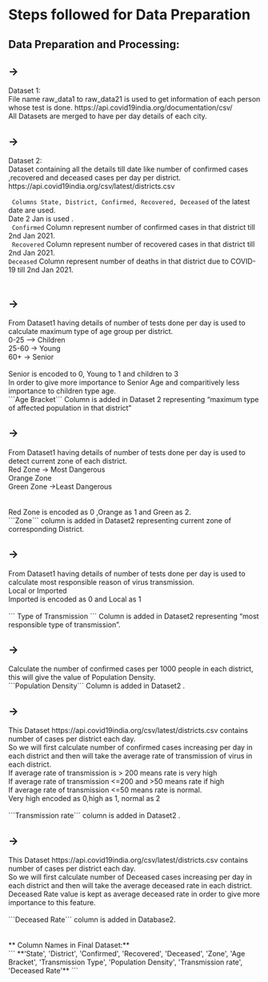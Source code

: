 # Steps followed for Data Preparation
## Data Preparation and Processing:
<h2>-></h2>
Dataset 1:<br>
File name raw_data1 to raw_data21 is used to get information of each person whose test is done.  https://api.covid19india.org/documentation/csv/
<br>
All Datasets are merged to  have  per day details of each city.
<br>
<h2>-></h2>
Dataset 2:<br>
Dataset containing all the details till date like number of confirmed cases ,recovered and deceased cases per day per district.
https://api.covid19india.org/csv/latest/districts.csv

``` Columns State, District, Confirmed, Recovered, Deceased``` of the latest date are used.<br>
Date 2 Jan is used .<br>
``` Confirmed``` Column represent number of confirmed cases in that district till 2nd Jan 2021.<br>
``` Recovered``` Column represent number of recovered cases in that district till 2nd Jan 2021.<br>
```Deceased``` Column represent number of deaths in that district due to COVID-19 till 2nd Jan 2021.<br>
<br>
<h2>-></h2>
From Dataset1 having details of number of tests done per day is used to calculate maximum type of age group per district. <br>
0-25 –> Children<br>
25-60 -> Young<br>
60+ -> Senior <br>
<br> 
Senior is encoded to 0, Young to 1 and children to 3<br> 
In order to give more importance to Senior Age and comparitively less importance to children type age.<br>
```Age Bracket``` Column is added in Dataset 2 representing “maximum type of affected population in that district”

<h2>-></h2>	From Dataset1 having details of number of tests done per day is used to detect current zone of each district.
<br>Red Zone -> Most Dangerous <br>
Orange Zone<br>
Green Zone ->Least Dangerous<br>
<br>
<br>
Red Zone is encoded as 0 ,Orange as 1 and Green as 2.<br>
```Zone``` column is added in Dataset2 representing current zone of corresponding District.

<h2>-></h2>	From Dataset1 having details of number of tests done per day is used to calculate most responsible reason of virus transmission.
<br>Local or Imported<br>
Imported is encoded as 0 and Local as 1
<br>
<br>
``` Type of Transmission ``` Column is added in Dataset2 representing “most responsible type of transmission”.
<br>
<h2>-></h2>	Calculate the number of confirmed cases per 1000 people in each district, this will give the value of Population Density.
<br>
```Population Density``` Column is added in Dataset2 .
<br>
<h2>-></h2>	This Dataset  https://api.covid19india.org/csv/latest/districts.csv contains number of cases per district each day.
<br>So we will first calculate number of confirmed cases increasing per day in each district and then will take the average rate of transmission of virus  in each district.
<br>If  average rate of transmission is > 200  means rate is very high
<br>If  average rate of transmission <=200 and >50 means rate if high
<br>If  average rate of transmission <=50 means rate is normal.
<br>Very high encoded as 0,high as 1, normal as 2
<br>
<br>
```Transmission rate``` column is added in Dataset2 .
<br>
<h2>-></h2>	 This Dataset  https://api.covid19india.org/csv/latest/districts.csv contains number of cases per district each day.<br>
So we will first calculate number of Deceased cases increasing per day in each district and then will take the average deceased rate in each district.<br>
Deceased Rate value is kept as average deceased rate in order to give more importance to this feature.<br>
<br>
```Deceased Rate``` column is added in Database2.<br>
<br>
<br>
** Column Names in Final Dataset:**<br>
``` **‘State', 'District', 'Confirmed', 'Recovered', 'Deceased', 'Zone', 'Age Bracket',  'Transmission Type', 'Population Density', 'Transmission rate',  'Deceased Rate'** ```               


